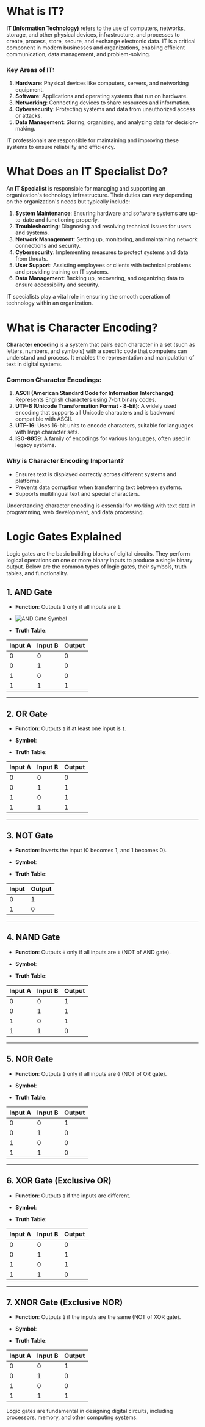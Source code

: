 # What is IT?

**IT (Information Technology)** refers to the use of computers, networks, storage, and other physical devices, infrastructure, and processes to create, process, store, secure, and exchange electronic data. IT is a critical component in modern businesses and organizations, enabling efficient communication, data management, and problem-solving.

### Key Areas of IT:

1. **Hardware**: Physical devices like computers, servers, and networking equipment.
2. **Software**: Applications and operating systems that run on hardware.
3. **Networking**: Connecting devices to share resources and information.
4. **Cybersecurity**: Protecting systems and data from unauthorized access or attacks.
5. **Data Management**: Storing, organizing, and analyzing data for decision-making.

IT professionals are responsible for maintaining and improving these systems to ensure reliability and efficiency.

# What Does an IT Specialist Do?

An **IT Specialist** is responsible for managing and supporting an organization's technology infrastructure. Their duties can vary depending on the organization's needs but typically include:

1. **System Maintenance**: Ensuring hardware and software systems are up-to-date and functioning properly.
2. **Troubleshooting**: Diagnosing and resolving technical issues for users and systems.
3. **Network Management**: Setting up, monitoring, and maintaining network connections and security.
4. **Cybersecurity**: Implementing measures to protect systems and data from threats.
5. **User Support**: Assisting employees or clients with technical problems and providing training on IT systems.
6. **Data Management**: Backing up, recovering, and organizing data to ensure accessibility and security.

IT specialists play a vital role in ensuring the smooth operation of technology within an organization.

# What is Character Encoding?

**Character encoding** is a system that pairs each character in a set (such as letters, numbers, and symbols) with a specific code that computers can understand and process. It enables the representation and manipulation of text in digital systems.

### Common Character Encodings:

1. **ASCII (American Standard Code for Information Interchange)**: Represents English characters using 7-bit binary codes.
2. **UTF-8 (Unicode Transformation Format - 8-bit)**: A widely used encoding that supports all Unicode characters and is backward compatible with ASCII.
3. **UTF-16**: Uses 16-bit units to encode characters, suitable for languages with large character sets.
4. **ISO-8859**: A family of encodings for various languages, often used in legacy systems.

### Why is Character Encoding Important?

- Ensures text is displayed correctly across different systems and platforms.
- Prevents data corruption when transferring text between systems.
- Supports multilingual text and special characters.

Understanding character encoding is essential for working with text data in programming, web development, and data processing.

# Logic Gates Explained

Logic gates are the basic building blocks of digital circuits. They perform logical operations on one or more binary inputs to produce a single binary output. Below are the common types of logic gates, their symbols, truth tables, and functionality.

## 1. AND Gate

- **Function**: Outputs `1` only if all inputs are `1`.

- ![AND Gate Symbol](./images/AND.png)

- **Truth Table**:

| Input A | Input B | Output |
| ------- | ------- | ------ |
| 0       | 0       | 0      |
| 0       | 1       | 0      |
| 1       | 0       | 0      |
| 1       | 1       | 1      |

---

## 2. OR Gate

- **Function**: Outputs `1` if at least one input is `1`.
- **Symbol**:

- **Truth Table**:

| Input A | Input B | Output |
| ------- | ------- | ------ |
| 0       | 0       | 0      |
| 0       | 1       | 1      |
| 1       | 0       | 1      |
| 1       | 1       | 1      |

---

## 3. NOT Gate

- **Function**: Inverts the input (0 becomes 1, and 1 becomes 0).
- **Symbol**:

- **Truth Table**:

| Input | Output |
| ----- | ------ |
| 0     | 1      |
| 1     | 0      |

---

## 4. NAND Gate

- **Function**: Outputs `0` only if all inputs are `1` (NOT of AND gate).
- **Symbol**:

- **Truth Table**:

| Input A | Input B | Output |
| ------- | ------- | ------ |
| 0       | 0       | 1      |
| 0       | 1       | 1      |
| 1       | 0       | 1      |
| 1       | 1       | 0      |

---

## 5. NOR Gate

- **Function**: Outputs `1` only if all inputs are `0` (NOT of OR gate).
- **Symbol**:

- **Truth Table**:

| Input A | Input B | Output |
| ------- | ------- | ------ |
| 0       | 0       | 1      |
| 0       | 1       | 0      |
| 1       | 0       | 0      |
| 1       | 1       | 0      |

---

## 6. XOR Gate (Exclusive OR)

- **Function**: Outputs `1` if the inputs are different.
- **Symbol**:

- **Truth Table**:

| Input A | Input B | Output |
| ------- | ------- | ------ |
| 0       | 0       | 0      |
| 0       | 1       | 1      |
| 1       | 0       | 1      |
| 1       | 1       | 0      |

---

## 7. XNOR Gate (Exclusive NOR)

- **Function**: Outputs `1` if the inputs are the same (NOT of XOR gate).
- **Symbol**:

- **Truth Table**:

| Input A | Input B | Output |
| ------- | ------- | ------ |
| 0       | 0       | 1      |
| 0       | 1       | 0      |
| 1       | 0       | 0      |
| 1       | 1       | 1      |

Logic gates are fundamental in designing digital circuits, including processors, memory, and other computing systems.

